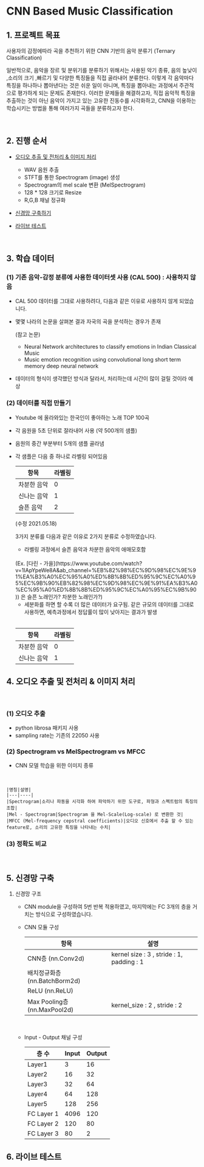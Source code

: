 # CNN Based Music Classification

## 1. 프로젝트 목표

사용자의 감정에따라 곡을 추천하기 위한 CNN 기반의 음악 분류기 (Ternary Classification)
<br>


일반적으로, 음악을 장르 및 분위기를 분류하기 위해서는 사용된 악기 종류, 음의 높낮이 ,소리의 크기 ,빠르기 및 다양한 특징들을 직접 골라내어 분류한다. 이렇게 각 음악마다 특징을 하나하나 뽑아낸다는 것은 쉬운 일이 아니며, 특징을 뽑아내는 과정에서 주관적으로 평가하게 되는 문제도 존재한다. 이러한 문제들을 해결하고자, 직접 음악적 특징을 추출하는 것이 아닌 음악이 가지고 있는 고유한 진동수를 시각화하고, CNN을 이용하는 학습시키는 방법을 통해 여러가지 곡들을 분류하고자 한다.


<br>

## 2. 진행 순서

- [오디오 추출 및 전처리 & 이미지 처리](#3-학습-데이터)
  - WAV 음원 추출
  - STFT를 통한 Spectrogram (image) 생성
  - Spectrogram의 mel scale 변환 (MelSpectrogram)
  - 128 * 128 크기로 Resize
  - R,G,B 채널 정규화

- [신경망 구축하기](#5-신경망-구축)

- [라이브 테스트](#6-라이브-테스트)



<br>

## 3. 학습 데이터

### (1) 기존 음악-감정 분류에 사용한 데이터셋 사용 (CAL 500) : **사용하지 않음**
  
  - CAL 500 데이터를 그대로 사용하려다, 다음과 같은 이유로 사용하지 않게 되었습니다.

  - 몇몇 나라의 논문을 살펴본 결과 자국의 곡을 분석하는 경우가 존재

    (참고 논문)
    - Neural Network architectures to classify emotions in Indian Classical Music 
    - Music emotion recognition using convolutional long short term memory deep neural network

  - 데이터의 형식이 생각했던 방식과 달라서, 처리하는데 시간이 많이 걸릴 것이라 예상


### (2) 데이터를 직접 만들기
- Youtube 에 올라와있는 한국인이 좋아하는 노래 TOP 100곡
- 각 음원을 5초 단위로 잘라내어 사용 (약 500개의 샘플)
- 음원의 중간 부분부터 5개의 샘플 골라냄
- 각 샘플은 다음 중 하나로 라벨링 되어있음
  
  | 항목 | 라벨링 |
  |---|---|
  |차분한 음악 | 0 |
  |신나는 음악 | 1 |
  |슬픈 음악   | 2 |

  (수정 2021.05.18)
    
    3가지 분류를 다음과 같은 이유로 2가지 분류로 수정하였습니다.
  
    - 라벨링 과정에서 슬픈 음악과 차분한 음악의 애매모호함 
    <br>
      (Ex. [다린 - 가을](https://www.youtube.com/watch?v=1IApYpeWe8A&ab_channel=%EB%82%98%EC%9D%98%EC%9E%91%EA%B3%A0%EC%95%A0%ED%8B%8B%ED%95%9C%EC%A0%95%EC%9B%90%EB%82%98%EC%9D%98%EC%9E%91%EA%B3%A0%EC%95%A0%ED%8B%8B%ED%95%9C%EC%A0%95%EC%9B%90)) 은 슬픈 노래인가? 차분한 노래인가?)

    - 세분화를 하면 할 수록 더 많은 데이터가 요구됨. 같은 규모의 데이터를 그대로 사용하면, 예측과정에서 정답률이 많이 낮아지는 결과가 발생

  <br>

    | 항목 | 라벨링 |
    |---|---|
    |차분한 음악 | 0 |
    |신나는 음악 | 1 |
    


## 4. 오디오 추출 및 전처리 & 이미지 처리
<br>

### (1) 오디오 추출

  - python librosa 패키지 사용
  - sampling rate는 기존의 22050 사용

### (2) Spectrogram vs MelSpectrogram vs MFCC
  
  - CNN 모델 학습을 위한 이미지 종류 
  <br> 

    |명칭|설명|
    |---|----|
    |Spectrogram|소리나 파동을 시각화 하여 파악하기 위한 도구로, 파형과 스펙트럼의 특징의 조합|
    |Mel - Spectrogram|Spectrogram 을 Mel-Scale(Log-scale) 로 변환한 것|
    |MFCC (Mel-frequency cepstral coefficients)|오디오 신호에서 추출 할 수 있는 feature로, 소리의 고유한 특징을 나타내는 수치|



### (3) 정확도 비교


<br>

## 5. 신경망 구축

  1. 신경망 구조

       - CNN module을 구성하여 5번 반복 적용하였고, 마지막에는 FC 3개의 층을 거치는 방식으로 구성하였습니다.
        
       - CNN 모듈 구성
        
          |항목|설명|
          |---|---|
          |CNN층 (nn.Conv2d)|kernel size : 3 , stride : 1, padding : 1|
          |배치정규화층 (nn.BatchBorm2d)| |
          |ReLU (nn.ReLU)| |
          |Max Pooling층 (nn.MaxPool2d)|kernel_size : 2 , stride : 2 |

      <br>

      - Input - Output 채널 구성

        |층 수|Input | Output|
        |-----|-----|-------|
        |Layer1|3|16|
        |Layer2|16|32|
        |Layer3|32|64|
        |Layer4|64|128|
        |Layer5|128|256|
        |FC Layer 1| 4096 | 120|
        |FC Layer 2|120|80|
        |FC Layer 3|80|2|






## 6. 라이브 테스트

